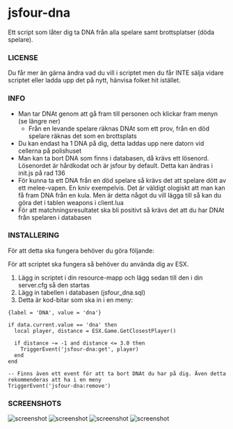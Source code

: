 # jsfour-dna
Ett script som låter dig ta DNA från alla spelare samt brottsplatser (döda spelare).

### LICENSE
Du får mer än gärna ändra vad du vill i scriptet men du får INTE sälja vidare scriptet eller ladda upp det på nytt, hänvisa folket hit istället.

### INFO
* Man tar DNAt genom att gå fram till personen och klickar fram menyn (se längre ner)
  - Från en levande spelare räknas DNAt som ett prov, från en död spelare räknas det som en brottsplats
* Du kan endast ha 1 DNA på dig, detta laddas upp nere datorn vid cellerna på polishuset
* Man kan ta bort DNA som finns i databasen, då krävs ett lösenord. Lösenordet är hårdkodat och är jsfour by default. Detta kan ändras i init.js på rad 136
* För kunna ta ett DNA från en död spelare så krävs det att spelare dött av ett melee-vapen. En kniv exempelvis. Det är väldigt ologiskt att man kan få fram DNA från en kula. Men är detta något du vill lägga till så kan du göra det i tablen weapons i client.lua
* För att matchningsresultatet ska bli positivt så krävs det att du har DNAt från spelaren i databasen

### INSTALLERING
För att detta ska fungera behöver du göra följande:

För att scriptet ska fungera så behöver du använda dig av ESX.

1. Lägg in scriptet i din resource-mapp och lägg sedan till den i din server.cfg så den startas
2. Lägg in tabellen i databasen (jsfour_dna.sql)
3. Detta är kod-bitar som ska in i en meny: 

```
{label = 'DNA', value = 'dna'}

if data.current.value == 'dna' then
  local player, distance = ESX.Game.GetClosestPlayer()
  
  if distance ~= -1 and distance <= 3.0 then
    TriggerEvent('jsfour-dna:get', player)
  end
end

-- Finns även ett event för att ta bort DNAt du har på dig. Även detta rekommenderas att ha i en meny
TriggerEvent('jsfour-dna:remove')
```

### SCREENSHOTS
![screenshot](https://i.gyazo.com/0e38567915f677da7746ff263a8c74ba.png)
![screenshot](https://i.gyazo.com/72b115711470c1d86c1ced2cc4004fd9.png)
![screenshot](https://i.gyazo.com/54333c35e9eb68b5072ecf572f0ff496.png)
![screenshot](https://i.gyazo.com/654add0e77ed36d03c560943fb6264d8.png)
